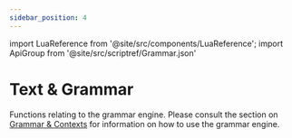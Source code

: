 ```yaml
---
sidebar_position: 4
---
```


import LuaReference from '@site/src/components/LuaReference';
import ApiGroup from '@site/src/scriptref/Grammar.json'

# Text & Grammar

Functions relating to the grammar engine. Please consult the section on [Grammar & Contexts](/asset-types/string-tables#grammar--contexts) for information on how to use the grammar engine.

<LuaReference group={ApiGroup} />

